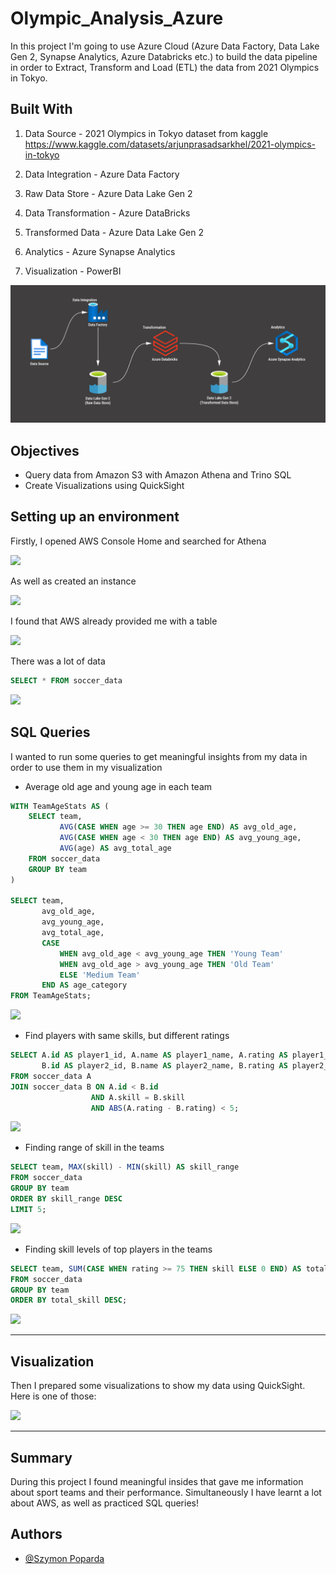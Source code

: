 # Olympic_Analysis_Azure

In this project I'm going to use Azure Cloud (Azure Data Factory, Data Lake Gen 2, Synapse Analytics, Azure Databricks etc.) to build the data pipeline in order to Extract, Transform and Load (ETL) the data from 2021 Olympics in Tokyo.

## Built With
1. Data Source - 2021 Olympics in Tokyo dataset from kaggle
https://www.kaggle.com/datasets/arjunprasadsarkhel/2021-olympics-in-tokyo

2. Data Integration - Azure Data Factory

3. Raw Data Store - Azure Data Lake Gen 2

4. Data Transformation - Azure DataBricks

5. Transformed Data - Azure Data Lake Gen 2

6. Analytics - Azure Synapse Analytics

7. Visualization - PowerBI

![](images/dashboard1_nopowerBI.png)

## Objectives
- Query data from Amazon S3 with Amazon Athena and Trino SQL
- Create Visualizations using QuickSight

## Setting up an environment
Firstly, I opened AWS Console Home and searched for Athena



![](images/Athena-select.png)





As well as created an instance



![](images/Query_your_data.png)




I found that AWS already provided me with a table



![](images/table1.png)




There was a lot of data
```sql
SELECT * FROM soccer_data
```


![](images/table1_query.png)




## SQL Queries
I wanted to run some queries to get meaningful insights from my data in order to use them in my visualization

- Average old age and young age in each team
```sql
WITH TeamAgeStats AS (
    SELECT team, 
           AVG(CASE WHEN age >= 30 THEN age END) AS avg_old_age,
           AVG(CASE WHEN age < 30 THEN age END) AS avg_young_age,
           AVG(age) AS avg_total_age
    FROM soccer_data
    GROUP BY team
)

SELECT team, 
       avg_old_age,
       avg_young_age,
       avg_total_age,
       CASE 
           WHEN avg_old_age < avg_young_age THEN 'Young Team'
           WHEN avg_old_age > avg_young_age THEN 'Old Team'
           ELSE 'Medium Team'
       END AS age_category
FROM TeamAgeStats;
```




![](images/table2.2.png)




- Find players with same skills, but different ratings
```sql
SELECT A.id AS player1_id, A.name AS player1_name, A.rating AS player1_rating,
       B.id AS player2_id, B.name AS player2_name, B.rating AS player2_rating
FROM soccer_data A
JOIN soccer_data B ON A.id < B.id
                  AND A.skill = B.skill
                  AND ABS(A.rating - B.rating) < 5;
```

![](images/table3.png)



- Finding range of skill in the teams
```sql
SELECT team, MAX(skill) - MIN(skill) AS skill_range
FROM soccer_data
GROUP BY team
ORDER BY skill_range DESC
LIMIT 5;
```

![](images/table4.png)


- Finding skill levels of top players in the teams
```sql
SELECT team, SUM(CASE WHEN rating >= 75 THEN skill ELSE 0 END) AS total_skill
FROM soccer_data
GROUP BY team
ORDER BY total_skill DESC;
```
![](images/table5.png)


-----------------------------------------------------------------------------------------
## Visualization
Then I prepared some visualizations to show my data using QuickSight. Here is one of those:



![](images/viz1.png)



-----------------------------------------------------------------------------------------
## Summary
During this project I found meaningful insides that gave me information about sport teams and their performance. Simultaneously I have learnt a lot about AWS, as well as practiced SQL queries!

## Authors

- [@Szymon Poparda](https://www.linkedin.com/in/szymon-poparda-02b96a248/)






